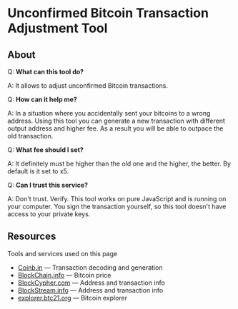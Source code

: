 # Unconfirmed Bitcoin Transaction Adjustment Tool



## About
Q: **What can this tool do?**

A: It allows to adjust unconfirmed Bitcoin transactions.

Q: **How can it help me?**

A: In a situation where you accidentally sent your bitcoins to a wrong address. Using this tool you can generate a new transaction with different output address and higher fee. As a result you will be able to outpace the old transaction.

Q: **What fee should I set?**

A: It definitely must be higher than the old one and the higher, the better. By default is it set to x5.

Q: **Can I trust this service?**

A: Don't trust. Verify. This tool works on pure JavaScript and is running on your computer. You sign the transaction yourself, so this tool doesn't have access to your private keys.

## Resources
Tools and services used on this page

- [Coinb.in](https://coinb.in) — Transaction decoding and generation
- [BlockChain.info](https://blockchain.info) — Bitcoin price
- [BlockCypher.com](https://blockcypher.com) — Address and transaction info
- [BlockStream.info](https://blockstream.info) — Address and transaction info
- [explorer.btc21.org](https://explorer.btc21.org) — Bitcoin explorer

